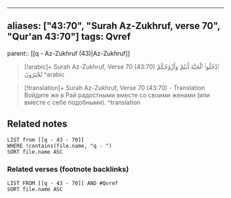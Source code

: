 
---
aliases: ["43:70", "Surah Az-Zukhruf, verse 70", "Qur'an 43:70"]
tags: Qvref
---

parent:: [[q - Az-Zukhruf (43)|Az-Zukhruf]]

> [!arabic]+ Surah Az-Zukhruf, Verse 70 (43:70)
> <span class="quran-arabic">ٱدْخُلُوا۟ ٱلْجَنَّةَ أَنتُمْ وَأَزْوَٰجُكُمْ تُحْبَرُونَ</span>
^arabic

> [!translation]+ Surah Az-Zukhruf, Verse 70 (43:70) - Translation
> Войдите же в Рай радостными вместе со своими женами (или вместе с себе подобными).
^translation



## Related notes
```dataview
LIST from [[q - 43 - 70]]
WHERE !contains(file.name, "q - ")
SORT file.name ASC
```

### Related verses (footnote backlinks)
```dataview
LIST FROM [[q - 43 - 70]] AND #Qvref
SORT file.name ASC
```

